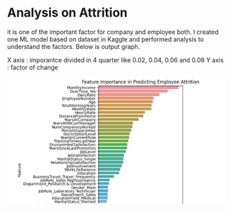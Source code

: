 # Analysis on Attrition

it is one of the important factor for company and employee both. I created one ML model based on dataset in Kaggle and performed analysis to understand the factors. Below is output graph.

X axis : imporantce divided in 4 quarter like 0.02, 0.04, 0.06 and 0.08
Y axis : factor of change

![Attrition Output](Attrition_Output.png)

